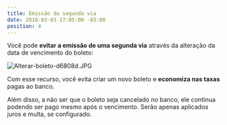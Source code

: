 ```yaml
---
title: Emissão da segunda via
date: 2018-03-03 17:05:00 -03:00
position: 4
---
```


Você pode **evitar a emissão de uma segunda via** através da alteração da data de vencimento do boleto:

![Alterar-boleto-d6808d.JPG](/uploads/Alterar-boleto-d6808d.JPG)

Com esse recurso, você evita criar um novo boleto e **economiza nas taxas** pagas ao banco.

Além disso, a não ser que o boleto seja cancelado no banco, ele continua podendo ser pago mesmo após o vencimento. Serão apenas aplicados juros e multa, se configurado.